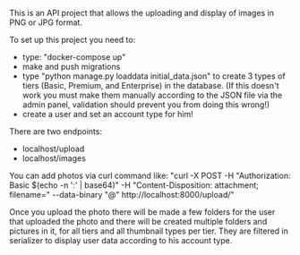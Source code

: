 This is an API project that allows the uploading and display of images in PNG or JPG format.

To set up this project you need to:
- type: "docker-compose up"
- make and push migrations
- type "python manage.py loaddata initial_data.json" to create 3 types of tiers (Basic, Premium, and Enterprise) in the database. (If this doesn't work you must make them manually according to the JSON file via the admin panel, validation should prevent you from doing this wrong!)
- create a user and set an account type for him!


There are two endpoints:
- localhost/upload
- localhost/images

You can add photos via curl command like: "curl -X POST -H "Authorization: Basic $(echo -n '<username>:<password>' | base64)" -H "Content-Disposition: attachment; filename=<filename>" --data-binary "@<path to photo>" http://localhost:8000/upload/"

Once you upload the photo there will be made a few folders for the user that uploaded the photo and there will be created multiple folders and pictures in it, for all tiers and all thumbnail types per tier. They are filtered in serializer to display user data according to his account type.